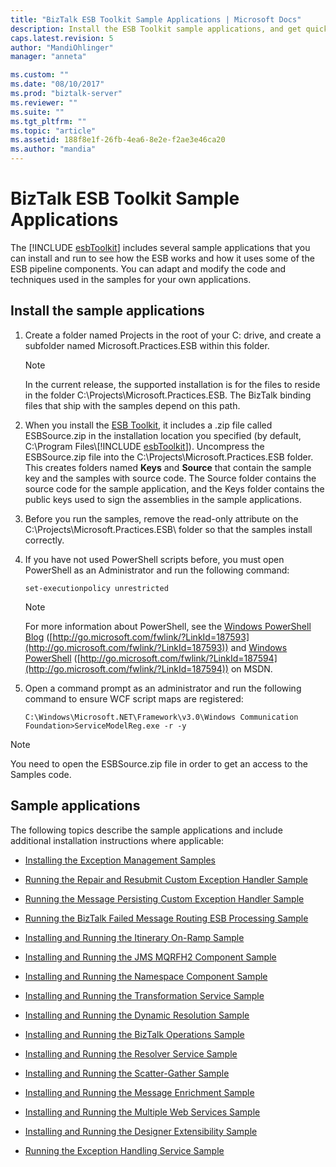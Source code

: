 ```yaml
---
title: "BizTalk ESB Toolkit Sample Applications | Microsoft Docs"
description: Install the ESB Toolkit sample applications, and get quick links on how to use them in BizTalk Server
caps.latest.revision: 5
author: "MandiOhlinger"
manager: "anneta"

ms.custom: ""
ms.date: "08/10/2017"
ms.prod: "biztalk-server"
ms.reviewer: ""
ms.suite: ""
ms.tgt_pltfrm: ""
ms.topic: "article"
ms.assetid: 188f8e1f-26fb-4ea6-8e2e-f2ae3e46ca20
ms.author: "mandia"
---
```


# BizTalk ESB Toolkit Sample Applications
The [!INCLUDE [esbToolkit](../includes/esbtoolkit-md.md)] includes several sample applications that you can install and run to see how the ESB works and how it uses some of the ESB pipeline components. You can adapt and modify the code and techniques used in the samples for your own applications.  
  
## Install the sample applications  
  
1. Create a folder named Projects in the root of your C: drive, and create a subfolder named Microsoft.Practices.ESB within this folder.  
  
   > [!NOTE]
   >  In the current release, the supported installation is for the files to reside in the folder C:\Projects\Microsoft.Practices.ESB. The BizTalk binding files that ship with the samples depend on this path.  
  
2. When you install the [ESB Toolkit](install-and-configure-the-microsoft-biztalk-esb-toolkit.md), it includes a .zip file called ESBSource.zip in the installation location you specified (by default, C:\Program Files\\[!INCLUDE [esbToolkit](../includes/esbtoolkit-md.md)]). Uncompress the ESBSource.zip file into the C:\Projects\Microsoft.Practices.ESB folder. This creates folders named <strong>Keys</strong> and <strong>Source</strong> that contain the sample key and the samples with source code. The Source folder contains the source code for the sample application, and the Keys folder contains the public keys used to sign the assemblies in the sample applications.  
  
3. Before you run the samples, remove the read-only attribute on the C:\Projects\Microsoft.Practices.ESB\ folder so that the samples install correctly.  
  
4. If you have not used PowerShell scripts before, you must open PowerShell as an Administrator and run the following command:  
  
   ```  
   set-executionpolicy unrestricted  
   ```  
  
   > [!NOTE]
   >  For more information about PowerShell, see the [Windows PowerShell Blog](http://go.microsoft.com/fwlink/?LinkId=187593) ([http://go.microsoft.com/fwlink/?LinkId=187593](http://go.microsoft.com/fwlink/?LinkId=187593)) and [Windows PowerShell](http://go.microsoft.com/fwlink/?LinkId=187594) ([http://go.microsoft.com/fwlink/?LinkId=187594](http://go.microsoft.com/fwlink/?LinkId=187594)) on MSDN.  
  
5. Open a command prompt as an administrator and run the following command to ensure WCF script maps are registered:  
  
   ```  
   C:\Windows\Microsoft.NET\Framework\v3.0\Windows Communication Foundation>ServiceModelReg.exe -r -y  
   ```  
  
> [!NOTE]
>  You need to open the ESBSource.zip file in order to get an access to the Samples code.  

## Sample applications  
 The following topics describe the sample applications and include additional installation instructions where applicable:  
  
-   [Installing the Exception Management Samples](../esb-toolkit/installing-the-exception-management-samples.md)  
  
-   [Running the Repair and Resubmit Custom Exception Handler Sample](../esb-toolkit/running-the-repair-and-resubmit-custom-exception-handler-sample.md)  
  
-   [Running the Message Persisting Custom Exception Handler Sample](../esb-toolkit/running-the-message-persisting-custom-exception-handler-sample.md)  
  
-   [Running the BizTalk Failed Message Routing ESB Processing Sample](../esb-toolkit/running-the-biztalk-failed-message-routing-esb-processing-sample.md)  
  
-   [Installing and Running the Itinerary On-Ramp Sample](../esb-toolkit/installing-and-running-the-itinerary-on-ramp-sample.md)  
  
-   [Installing and Running the JMS MQRFH2 Component Sample](../esb-toolkit/installing-and-running-the-jms-mqrfh2-component-sample.md)  
  
-   [Installing and Running the Namespace Component Sample](../esb-toolkit/installing-and-running-the-namespace-component-sample.md)  
  
-   [Installing and Running the Transformation Service Sample](../esb-toolkit/installing-and-running-the-transformation-service-sample.md)  
  
-   [Installing and Running the Dynamic Resolution Sample](../esb-toolkit/installing-and-running-the-dynamic-resolution-sample.md)  
  
-   [Installing and Running the BizTalk Operations Sample](../esb-toolkit/installing-and-running-the-biztalk-operations-sample.md)  
  
-   [Installing and Running the Resolver Service Sample](../esb-toolkit/installing-and-running-the-resolver-service-sample.md)  
  
-   [Installing and Running the Scatter-Gather Sample](../esb-toolkit/installing-and-running-the-scatter-gather-sample.md)  
  
-   [Installing and Running the Message Enrichment Sample](../esb-toolkit/installing-and-running-the-message-enrichment-sample.md)  
  
-   [Installing and Running the Multiple Web Services Sample](../esb-toolkit/installing-and-running-the-multiple-web-services-sample.md)  
  
-   [Installing and Running the Designer Extensibility Sample](../esb-toolkit/installing-and-running-the-designer-extensibility-sample.md)  
  
-   [Running the Exception Handling Service Sample](../esb-toolkit/running-the-exception-handling-service-sample.md)